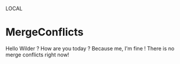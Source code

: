 LOCAL

# MergeConflicts

Hello Wilder ?
How are you today ?
Because me, I'm fine ! There is no merge conflicts right now!
